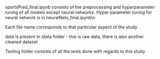 sportsPred_final.ipynb consists of the preprocessing and hyperparameter tuning of all models except neural networks.
Hyper parameter tuning for neural network is in neuralNets_final.ipynb\n


Each file name corresponds to that particular aspect of the study


data is present in /data folder - this is raw data, there is also another cleaned dataset

Testing folder consists of all the tests done with regards to this study
